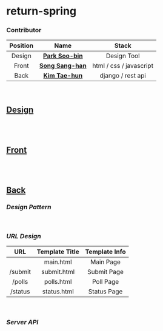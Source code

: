# **return-spring**
### Contributor
|Position|Name|Stack|
|:--:|:--:|:--:|
| Design |  **[Park Soo-bin](https://naver.com)** | Design Tool |
| Front | **[Song Sang-han](https://github.com/siiiido)** | html / css / javascript  |
| Back | **[Kim Tae-hun](https://github.com/huni-KR)** | django / rest api | 

<br>

## **[Design](https://naver.com)**



<br>
<br>

## **[Front](https://github.com/siiiido)**



<br>
<br>

## **[Back](https://github.com/huni-KR)**

### *Design Pattern*



<br>

### *URL Design*
|URL|Template Title| Template Info |
|:--:|:--:|:--:|
|  |  main.html | Main Page |
| /submit | submit.html | Submit Page |
| /polls | polls.html | Poll Page | 
| /status | status.html | Status Page | 

<br>

### *Server API*